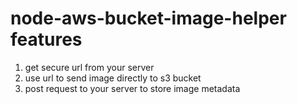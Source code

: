 # node-aws-bucket-image-helper features

1. get secure url from your server
2. use url to send image directly to s3 bucket
3. post request to your server to store image metadata


